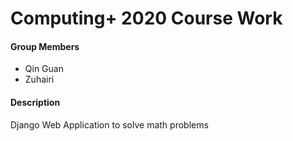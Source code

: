 # Computing+ 2020 Course Work

#### Group Members
- Qin Guan
- Zuhairi

#### Description

Django Web Application to solve math problems
